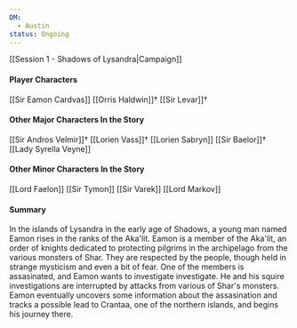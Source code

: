 ```yaml
---
DM:
  - Austin
status: Ongoing
---
```

[[Session 1 - Shadows of Lysandra|Campaign]]
#### Player Characters
[[Sir Eamon Cardvas]]
[[Orris Haldwin]]†
[[Sir Levar]]†

#### Other Major Characters In the Story
[[Sir Andros Velmir]]†
[[Lorien Vass]]†
[[Lorien Sabryn]]
[[Sir Baelor]]†
[[Lady Syrella Veyne]]

#### Other Minor Characters In the Story
[[Lord Faelon]]
[[Sir Tymon]]
[[Sir Varek]]
[[Lord Markov]]

#### Summary
In the islands of Lysandra in the early age of Shadows, a young man named Eamon rises in the ranks of the Aka'lit.
Eamon is a member of the Aka'lit, an order of knights dedicated to protecting pilgrims in the archipelago from the various monsters of Shar. They are respected by the people, though held in strange mysticism and even a bit of fear. One of the members is assasinated, and Eamon wants to investigate investigate. He and his squire investigations are interrupted by attacks from various of Shar's monsters. Eamon eventually uncovers some information about the assasination and tracks a possible lead to Crantaa, one of the northern islands, and begins his journey there.